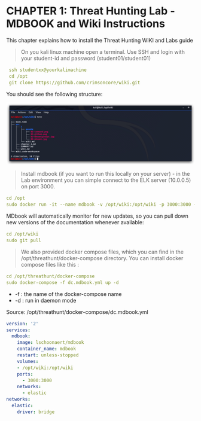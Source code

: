 CHAPTER 1: Threat Hunting Lab - MDBOOK and Wiki Instructions
====

This chapter explains how to install the Threat Hunting WIKI and Labs guide

> On you kali linux machine open a terminal. Use SSH and login with your student-id and password (student01/student01)

```yml
 ssh studentxx@yourkalimachine
 cd /opt
 git clone https://github.com/crimsoncore/wiki.git
```
You should see the following structure:

![Screenshot command](./0/assets/01-gitclonewiki.jpg)

> Install mdbook (if you want to run this locally on your server) - in the Lab environment you can simple connect to the ELK server (10.0.0.5) on port 3000.
> 
```yml
cd /opt
sudo docker run -it --name mdbook -v /opt/wiki:/opt/wiki -p 3000:3000 -p 3001:3001 lschoonaert/mdbook
```

MDbook will automatically monitor for new updates, so you can pull down new versions of the documentation whenever available:

```yml
cd /opt/wiki
sudo git pull
```

> We also provided docker compose files, which you can find in the /opt/threathunt/docker-compose directory. You can install docker compose files like this :

```yml
cd /opt/threathunt/docker-compose
sudo docker-compose -f dc.mdbook.yml up -d
```
- -f : the name of the docker-compose name
- -d : run in daemon mode


Source: /opt/threathunt/docker-compose/dc.mdbook.yml
```yml
version: '2'
services:
  mdbook:
    image: lschoonaert/mdbook
    container_name: mdbook
    restart: unless-stopped
    volumes:
    - /opt/wiki:/opt/wiki
    ports:
      - 3000:3000
    networks:
      - elastic
networks:
  elastic:
    driver: bridge
```